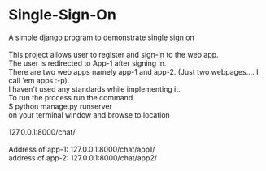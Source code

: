 # Single-Sign-On
A simple django program to demonstrate single sign on<br>
<br>
This project allows user to register and sign-in to the web app.<br>
The user is redirected to App-1 after signing in.<br>
There are two web apps namely app-1 and app-2. (Just two webpages.... I call 'em apps :-p). <br>
I haven't used any standards while implementing it.
<br>
To run the process run the command <br>
$ python manage.py runserver <br>
on your terminal window
and browse to location <br>
<br>
127.0.0.1:8000/chat/<br>
<br>
Address of app-1: 127.0.0.1:8000/chat/app1/<br>
address of app-2: 127.0.0.1:8000/chat/app2/<br>
